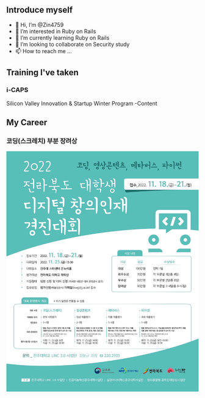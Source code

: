 ## Introduce myself
- 👋 Hi, I’m @Zin4759
- 👀 I’m interested in Ruby on Rails
- 🌱 I’m currently learning Ruby on Rails
- 💞️ I’m looking to collaborate on Security study
- 📫 How to reach me ...


## Training I've taken
 ### i-CAPS
 Silicon Valley Innovation & Startup Winter Program
 -Content


## My Career
 ### 코딩(스크레치) 부분 장려상
 ![alt text](2022_11_25_대회/9F69EE36-90AE-4485-90DB-917EE3A6B2A3.JPG)

<!---
Zin4759/Zin4759 is a ✨ special ✨ repository because its `README.md` (this file) appears on your GitHub profile.
You can click the Preview link to take a look at your changes.
--->
